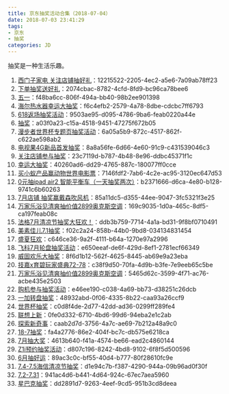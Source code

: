 ```yaml
---
title: 京东抽奖活动合集（2018-07-04）
date: 2018-07-03 23:41:29
tags:
- 京东
- 抽奖
categories: JD
---
```

抽奖是一种生活乐趣。
<!--more-->
1. [西门子家电   关注店铺抽好礼](https://sale.jd.com/act/WqFkmJcIODt1oEs.html)：12215522-2205-4ec2-a5e6-7a09ab78ff23
2. [下单抽奖送好礼](https://sale.jd.com/act/CNG3trYx27yEX.html)：2074cbac-8782-4cfd-8fd9-bc96ca78bee6
3. [五一](https://sale.jd.com/act/N4gL8sZJXe.html)：f48ba6cc-806f-494a-bb40-98b2ee901398
4. [海尔热水器幸运大抽奖](https://sale.jd.com/act/EqpzZe0y8sJa.html)：f6c4efb2-2579-4a78-8dbe-cdcbc7ff6793
5. [618返场抽奖活动](https://sale.jd.com/act/QrbLDeZVT3F.html)：9503ae95-d095-4786-9ba6-feab0220a44e
6. [抽奖](https://sale.jd.com/act/dtToP3gx7OCBKD.html)：a03f0a23-c15a-4518-9451-47275f672b05
7. [漫步者世界杯专题页抽奖活动](https://sale.jd.com/act/1AqgScW0TV.html)：6a05a5b9-872c-4517-862f-c622ae598ab2
8. [电视果4G新品首发抽奖](https://sale.jd.com/act/d7WSm5qClDTyj3sU.html)：8a8a56fe-6d66-4e60-91c9-c431539046c3
9. [关注店铺参与抽奖](https://sale.jd.com/act/5lG3Q08xqdUEZL2.html)：23c7119d-b787-4b48-8e96-ddbc45371f1c
10. [幸运大抽奖](https://sale.jd.com/act/0wnO3RyV7Ua14A.html)：40260ad6-dd29-4765-887c-180077ff0cce
11. [买小蚁产品赢动物世界电影票](https://sale.jd.com/act/NlZIGX1UCyK.html)：7146fdf2-7ab6-4c2e-ac95-3120ec647d53
12. [0元抽ipad air2 智能平衡车（一天抽奖两次）](https://sale.jd.com/act/O1QBMSd2KTEHzhmf.html)：b2371666-d6ca-4e80-b128-9741c6b60263
13. [7月店铺 抽奖赢戴森吹风机](https://sale.jd.com/act/04IQKT1aivoL5bR.html)：85a11dc5-d355-44ee-9047-3fc5321f3e25
14. [万家乐浴见清爽抽价值2899奥克斯空调](https://sale.jd.com/act/MoBTnsbrWtHXAF.html)：169c9035-1d0a-465c-8df5-ca197feab08c
15. [法格7月清凉节抽奖大狂欢！](https://sale.jd.com/act/7chvfJ3XKNFxMTL.html)：ddb3b759-7714-4a1a-bd31-9f8bf0710491
16. [美素佳儿7.1抽奖](https://sale.jd.com/act/vhJOrkWsI2FR.html)：f02c2a24-858b-44b0-9bd8-034134831454
17. [盛夏狂欢](https://sale.jd.com/act/sNEMSTbRC2.html)：c646ce36-9a2f-4111-b64a-1270e97a2996
18. [飞科7月轮盘抽奖活动](https://sale.jd.com/act/qgGRd2iNp5MfZb.html)：e650eeaf-de6f-429d-8ef1-2781ecf66349
19. [威固欢乐大抽奖](https://sale.jd.com/act/tOdn7JmqRgcX.html)：8f6d1b12-562f-4625-8445-ab69e9a23eba
20. [技嘉x育碧玩家盛典72-78](https://sale.jd.com/act/MSovU84Ze1r.html)：c38f9d50-70fa-4d9b-b3fe-7e9eeb65c5be
21. [万家乐浴见清爽抽价值2899奥克斯空调](https://sale.jd.com/act/MoBTnsbrWtHXAF.html)：5465d62c-3599-4f71-ac76-acbe435e2503
22. [购机参与抽奖活动](https://sale.jd.com/act/iFCghmnWEH01.html)：e46ee190-c038-4a69-bb73-d38251c26dcb
23. [一加转盘抽奖](https://sale.jd.com/act/gZ0vFYnUNXj.html)：48932abd-0f06-4335-8b22-caa93a26ccf9
24. [世界杯抽奖](https://sale.jd.com/act/eBzYctPvIkJ2WUg.html)：c0d8f4de-2d77-42dd-ad36-0299ff289fe4
25. [联想上新](https://sale.jd.com/act/TGdYBJQ1s4Hrn.html)：0fe0d332-6710-4bd6-99d6-94eba2e1c2ab
26. [探索新奇事](https://sale.jd.com/act/TlB4GbJrs3jqu.html)：caab2d7d-3756-4a7c-ae69-7b212a48a9c0
27. [18-7抽奖](https://sale.jd.com/act/uzYr0eWdgPSs2vo.html)：fa4a2776-86e2-404f-bc7c-db575e6218ca
28. [7月抽大奖](https://sale.jd.com/act/Ofzk8FVbXa.html)：4613b640-f41a-4574-be66-ead2c4860144
29. [Z1i预约抽奖活动](https://sale.jd.com/act/YwJvQOrbPKaLE2.html)：d807c196-8242-4bd8-9102-6f8f5d500596
30. [6月抽好运](https://sale.jd.com/act/oMeBjgbZqW.html)：89ac3c0c-bf55-40d4-b777-80f28610fc9e
31. [7.4-7.5海信清凉节抽奖](https://sale.jd.com/act/PREzgwreDpq4Jxs8.html)：d1e94c7b-f387-4290-944a-09b96ad0f30f
32. [7.2-7.31](https://sale.jd.com/act/Tmo68eDKfEu.html)：941ac4d6-b441-4d64-924c-67ec7aea5960
33. [星巴克抽奖](https://sale.jd.com/act/GMcopFJzes5L7.html)：dd2891d7-9263-4eef-9cd5-951b3cd8deea
